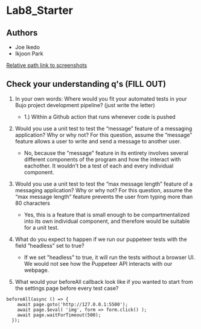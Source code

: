 # Lab8_Starter
## Authors
- Joe Ikedo
- Ikjoon Park

[Relative path link to screenshots](screenshots)

## Check your understanding q's (FILL OUT)
1. In your own words: Where would you fit your automated tests in your Bujo project development pipeline? (just write the letter)

   - 1.) Within a Github action that runs whenever code is pushed 

2. Would you use a unit test to test the “message” feature of a messaging application? Why or why not? For this question, assume the “message” feature allows a user to write and send a message to another user.

    - No, because the "message" feature in its entirety involves several different components of the program and how the interact with eachother. It wouldn't be a test of each and every individual component. 

3. Would you use a unit test to test the “max message length” feature of a messaging application? Why or why not? For this question, assume the “max message length” feature prevents the user from typing more than 80 characters

    - Yes, this is a feature that is small enough to be compartmentalized into its own individual component, and therefore would be suitable for a unit test. 

4. What do you expect to happen if we run our puppeteer tests with the field “headless” set to true?

    - If we set "headless" to true, it will run the tests without a browser UI. We would not see how the Puppeteer API interacts with our webpage.

5. What would your beforeAll callback look like if you wanted to start from the settings page before every test case?

```
beforeAll(async () => {
    await page.goto('http://127.0.0.1:5500');
    await page.$eval( 'img', form => form.click() );
    await page.waitForTimeout(500);    
  });
```


